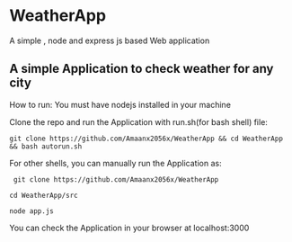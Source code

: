 # WeatherApp
A simple , node and express js based Web application 

## A simple Application to check weather for any city

How to run:
You must have nodejs installed in your machine

Clone the repo and run the Application with run.sh(for bash shell) file:

```git clone https://github.com/Amaanx2056x/WeatherApp && cd WeatherApp && bash autorun.sh```

For other shells, you can manually run the Application as:

``` git clone https://github.com/Amaanx2056x/WeatherApp```

```cd WeatherApp/src```

```node app.js```


You can check the Application in your browser at localhost:3000

